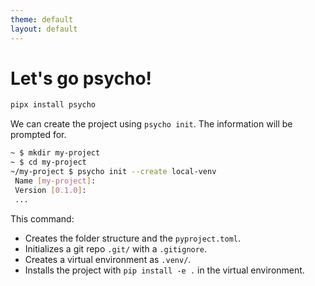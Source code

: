 ```yaml
---
theme: default
layout: default
---
```


# Let's go psycho!

```bash
pipx install psycho
```

We can create the project using `psycho init`. The information will be prompted for.

```bash
~ $ mkdir my-project
~ $ cd my-project
~/my-project $ psycho init --create local-venv
 Name [my-project]:
 Version [0.1.0]:
 ...
```

This command:

* Creates the folder structure and the `pyproject.toml`.
* Initializes a git repo `.git/` with a `.gitignore`.
* Creates a virtual environment as `.venv/`.
* Installs the project with `pip install -e .` in the virtual environment.
